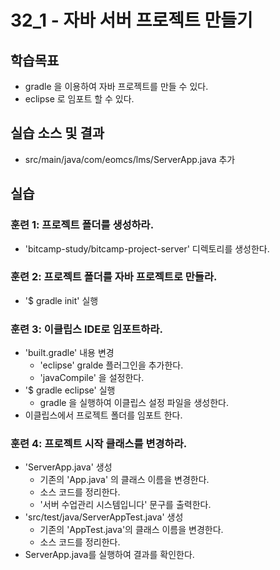 # 32_1 - 자바 서버 프로젝트 만들기

## 학습목표

- gradle 을 이용하여 자바 프로젝트를 만들 수 있다. 
- eclipse 로 임포트 할 수 있다. 

## 실습 소스 및 결과

- src/main/java/com/eomcs/lms/ServerApp.java 추가


## 실습  

### 훈련 1: 프로젝트 폴더를 생성하라.

- 'bitcamp-study/bitcamp-project-server' 디렉토리를 생성한다.  

### 훈련 2: 프로젝트 폴더를 자바 프로젝트로 만들라.  

- '$ gradle init' 실행

### 훈련 3: 이클립스 IDE로 임포트하라.

- 'built.gradle' 내용 변경
  - 'eclipse' gralde 플러그인을 추가한다.
  - 'javaCompile' 을 설정한다. 
- '$ gradle eclipse' 실행
  - gradle 을 실행하여 이클립스 설정 파일을 생성한다.
- 이클립스에서 프로젝트 폴더를 임포트 한다. 

### 훈련 4: 프로젝트 시작 클래스를 변경하라.

- 'ServerApp.java' 생성
  - 기존의 'App.java' 의 클래스 이름을 변경한다.
  - 소스 코드를 정리한다. 
  - '서버 수업관리 시스템입니다' 문구를 출력한다.
- 'src/test/java/ServerAppTest.java' 생성
  - 기존의 'AppTest.java'의 클래스 이름을 변경한다.
  - 소스 코드를 정리한다.
- ServerApp.java를 실행하여 결과를 확인한다. 


      
    
